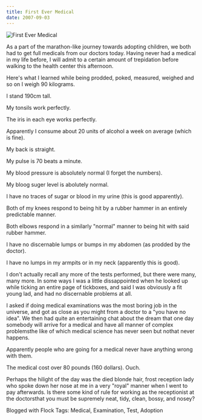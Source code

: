 ```yaml
---
title: First Ever Medical
date: 2007-09-03
---
```


![First Ever Medical](https://source.unsplash.com/X6cChncECA8/1600x900)

As a part of the marathon-like journey towards adopting children, we both had to get full medicals from our doctors today. Having never had a medical in my life before, I will admit to a certain amount of trepidation before walking to the health center this afternoon.

Here's what I learned while being prodded, poked, measured, weighed and so on I weigh 90 kilograms.

I stand 190cm tall.

My tonsils work perfectly.

The iris in each eye works perfectly.

Apparently I consume about 20 units of alcohol a week on average (which is fine).

My back is straight.

My pulse is 70 beats a minute.

My blood pressure is absolutely normal (I forget the numbers).

My bloog suger level is abolutely normal.

I have no traces of sugar or blood in my urine (this is good apparently).

Both of my knees respond to being hit by a rubber hammer in an entirely predictable manner.

Both elbows respond in a similarly "normal" manner to being hit with said rubber hammer.

I have no discernable lumps or bumps in my abdomen (as prodded by the doctor).

I have no lumps in my armpits or in my neck (apparently this is good).

I don't actually recall any more of the tests performed, but there were many, many more. In some ways I was a little dissappointed when he looked up while ticking an entire page of tickboxes, and said I was obviously a fit young lad, and had no discernable problems at all.

I asked if doing medical examinations was the most boring job in the universe, and got as close as you might from a doctor to a "you have no idea". We then had quite an entertaining chat about the dream that one day somebody will arrive for a medical and have all manner of complex problemsthe like of which medical science has never seen but nothat never happens.

Apparently people who are going for a medical never have anything wrong with them.

The medical cost over 80 pounds (160 dollars). Ouch.

Perhaps the hilight of the day was the died blonde hair, frost reception lady who spoke down her nose at me in a very "royal" manner when I went to pay afterwards. Is there some kind of rule for working as the receptionist at the doctorsthat you must be supremely neat, tidy, clean, bossy, and nosey?

Blogged with Flock Tags: Medical, Examination, Test, Adoption